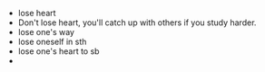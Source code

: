- lose heart
- Don't lose heart, you'll catch up with others if you study harder.
- lose one's way
- lose oneself in sth
- lose one's heart to sb
-